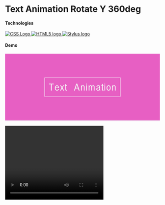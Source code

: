 ﻿# Text Animation Rotate Y 360deg

#### Technologies

<div>
  <a href="https://www.w3.org/Style/CSS/">
    <img src="https://upload.wikimedia.org/wikipedia/commons/3/3d/CSS.3.svg" alt="CSS Logo" width="100"            height="100">
  </a>
  <a href="https://html.spec.whatwg.org/multipage/">
    <img src="https://upload.wikimedia.org/wikipedia/commons/6/61/HTML5_logo_and_wordmark.svg" alt="HTML5 logo" 
    width="100" height="100">
  </a>
  <a href="https://stylus-lang.com/">
    <img src="https://stylus-lang.com/logo.svg" alt="Stylus logo" width="100" height="100" >
  </a>
</div>

#### Demo

![Text Animation RotateY 360deg](./__title__/text_animation_rotateY_360deg_img.jpg)

<video width="320" height="240" autoplay loop>
  <source src="./__title__/Text_Animation_RotateY_369deg_video.mp4" type="video/mp4">
  Your browser does not support the video tag.
</video>
